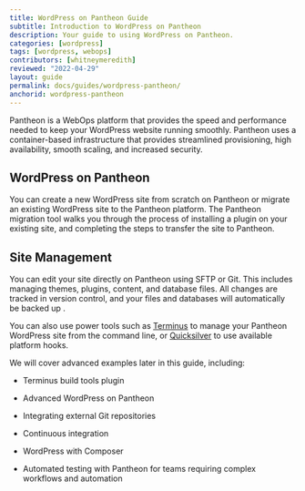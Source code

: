 ```yaml
---
title: WordPress on Pantheon Guide
subtitle: Introduction to WordPress on Pantheon
description: Your guide to using WordPress on Pantheon.
categories: [wordpress]
tags: [wordpress, webops]
contributors: [whitneymeredith]
reviewed: "2022-04-29"
layout: guide
permalink: docs/guides/wordpress-pantheon/
anchorid: wordpress-pantheon
---
```


Pantheon is a WebOps platform that provides the speed and performance needed to keep your WordPress website running smoothly. Pantheon uses a container-based infrastructure that provides streamlined provisioning, high availability, smooth scaling, and increased security.

## WordPress on Pantheon

You can create a new WordPress site from scratch on Pantheon or migrate an existing WordPress site to the Pantheon platform. The Pantheon migration tool walks you through the process of installing a plugin on your existing site, and completing the steps to transfer the site to Pantheon. 

## Site Management

You can edit your site directly on Pantheon using SFTP or Git. This includes  managing themes, plugins, content, and database files. All changes are tracked in version control, and your files and databases will automatically be backed up .

You can also use power tools such as [Terminus](/terminus) to manage your Pantheon WordPress site from the command line, or [Quicksilver](/quicksilver) to use available platform hooks. 

We will cover advanced examples later in this guide, including: 

- Terminus build tools plugin

- Advanced WordPress on Pantheon

- Integrating external Git repositories

- Continuous integration

- WordPress with Composer

- Automated testing with Pantheon for teams requiring complex workflows and automation


